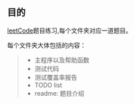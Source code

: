 ## 目的

[leetCode](https://leetcode.com/)题目练习,每个文件夹对应一道题目。

每个文件夹大体包括的内容：
> * 主程序以及帮助函数
> * 测试代码
> * 测试覆盖率报告
> * TODO list
> * readme: 题目介绍

